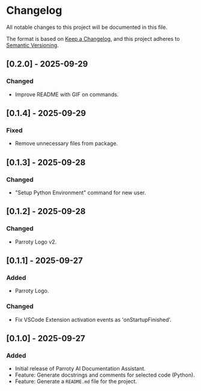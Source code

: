 # Changelog

All notable changes to this project will be documented in this file.

The format is based on [Keep a Changelog](https://keepachangelog.com/en/1.0.0/),
and this project adheres to [Semantic Versioning](https://semver.org/spec/v2.0.0.html).

## [0.2.0] - 2025-09-29

### Changed

- Improve README with GIF on commands.

## [0.1.4] - 2025-09-29

### Fixed

- Remove unnecessary files from package.

## [0.1.3] - 2025-09-28

### Changed

- "Setup Python Environment" command for new user.

## [0.1.2] - 2025-09-28

### Changed

- Parroty Logo v2.

## [0.1.1] - 2025-09-27

### Added

- Parroty Logo.

### Changed

- Fix VSCode Extension activation events as 'onStartupFinished'.

## [0.1.0] - 2025-09-27

### Added

- Initial release of Parroty AI Documentation Assistant.
- Feature: Generate docstrings and comments for selected code (Python).
- Feature: Generate a `README.md` file for the project.